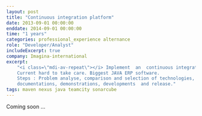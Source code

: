 ```yaml
---
layout: post
title: "Continuous integration platform"
date: 2013-09-01 00:00:00
enddate: 2014-09-01 00:00:00
time: "1 years"
categories: professional_experience alternance
role: "Developer/Analyst"
includeExcerpt: true
company: Imagina-international
excerpt: 
    "<i class=\"mdi-av-repeat\"></i> Implement  an  continuous integration
    Current hard to take care. Biggest JAVA ERP software.
    Steps : Problem analyse, comparison and selection of technologies,
    documentations, demonstrations, developments  and release."
tags: maven nexus java teamcity sonarcube
---
```


Coming soon ...
